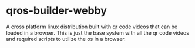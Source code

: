 # qros-builder-webby
A cross platform linux distribution built with qr code videos that can be loaded in a browser. This is just the base system with all the qr code videos and required scripts to utilize the os in a browser.

